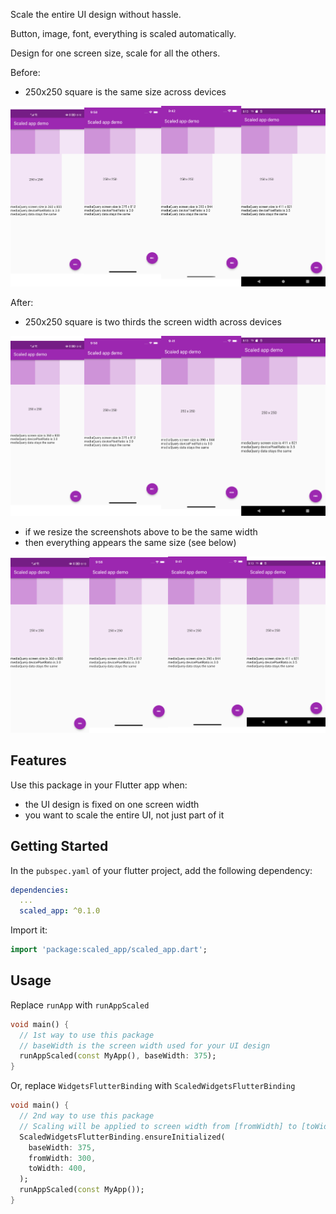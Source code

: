 <!-- 
This README describes the package. If you publish this package to pub.dev,
this README's contents appear on the landing page for your package.

For information about how to write a good package README, see the guide for
[writing package pages](https://dart.dev/guides/libraries/writing-package-pages). 

For general information about developing packages, see the Dart guide for
[creating packages](https://dart.dev/guides/libraries/create-library-packages)
and the Flutter guide for
[developing packages and plugins](https://flutter.dev/developing-packages). 
-->

Scale the entire UI design without hassle.

Button, image, font, everything is scaled automatically.

Design for one screen size, scale for all the others.

Before:
- 250x250 square is the same size across devices

![Screenshots of the same design before scaling](https://github.com/LastMonopoly/scaled_app/blob/master/doc/Before.png "Screenshots before scaling")
  
After:
- 250x250 square is two thirds the screen width across devices

![Screenshots of the same design after scaling](https://github.com/LastMonopoly/scaled_app/blob/master/doc/After.png "Screenshots after scaling")

- if we resize the screenshots above to be the same width
- then everything appears the same size (see below)

![Resized screenshots of the same design after scaling](https://github.com/LastMonopoly/scaled_app/blob/master/doc/After_2.png "Resized screenshots after scaling")


## Features

Use this package in your Flutter app when:

- the UI design is fixed on one screen width
- you want to scale the entire UI, not just part of it

## Getting Started

In the `pubspec.yaml` of your flutter project, add the following dependency:

```yaml
dependencies:
  ...
  scaled_app: ^0.1.0
```

Import it:

```dart
import 'package:scaled_app/scaled_app.dart';
```

## Usage

Replace `runApp` with `runAppScaled`
```dart
void main() {
  // 1st way to use this package
  // baseWidth is the screen width used for your UI design
  runAppScaled(const MyApp(), baseWidth: 375);
}
```
Or, replace `WidgetsFlutterBinding` with `ScaledWidgetsFlutterBinding`
```dart
void main() {
  // 2nd way to use this package
  // Scaling will be applied to screen width from [fromWidth] to [toWidth].
  ScaledWidgetsFlutterBinding.ensureInitialized(
    baseWidth: 375,
    fromWidth: 300,
    toWidth: 400,
  );
  runAppScaled(const MyApp());
}
```

<!-- ## Additional information

TODO: Tell users more about the package: where to find more information, how to 
contribute to the package, how to file issues, what response they can expect 
from the package authors, and more. -->
